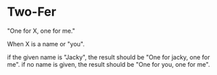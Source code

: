 # Two-Fer

"One for X, one for me."

When X is a name or "you".

if the given name is "Jacky", the result should be "One for jacky, one for me".
if no name is given, the result should be "One for you, one for me".


